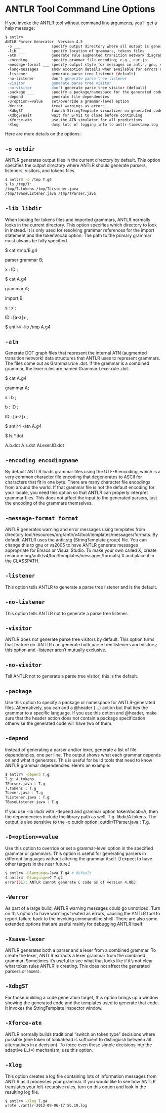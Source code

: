 # ANTLR Tool Command Line Options

If you invoke the ANTLR tool without command line arguments, you’ll get a help message:

```bash
$ antlr4
ANTLR Parser Generator  Version 4.5
 -o ___              specify output directory where all output is generated
 -lib ___            specify location of grammars, tokens files
 -atn                generate rule augmented transition network diagrams
 -encoding ___       specify grammar file encoding; e.g., euc-jp
 -message-format ___ specify output style for messages in antlr, gnu, vs2005
 -long-messages      show exception details when available for errors and warnings
 -listener           generate parse tree listener (default)
 -no-listener        don't generate parse tree listener
 -visitor            generate parse tree visitor
 -no-visitor         don't generate parse tree visitor (default)
 -package ___        specify a package/namespace for the generated code
 -depend             generate file dependencies
 -D<option>=value    set/override a grammar-level option
 -Werror             treat warnings as errors
 -XdbgST             launch StringTemplate visualizer on generated code
 -XdbgSTWait         wait for STViz to close before continuing
 -Xforce-atn         use the ATN simulator for all predictions
 -Xlog               dump lots of logging info to antlr-timestamp.log
```

Here are more details on the options:

## `-o outdir`

ANTLR generates output files in the current directory by default. This option specifies the output directory where ANTLR should generate parsers, listeners, visitors, and tokens files.
 	
```bash
$ antlr4 -o /tmp T.g4
$ ls /tmp/T*
/tmp/T.tokens /tmp/TListener.java
/tmp/TBaseListener.java /tmp/TParser.java
```

## `-lib libdir`

When looking for tokens files and imported grammars, ANTLR normally looks in the current directory. This option specifies which directory to look in instead. It is only used for resolving grammar references for the import statement and the tokenVocab option. The path to the primary grammar must always be fully specified.
 	
$ cat /tmp/B.g4
 	
parser grammar B;
 	
x : ID ;
 	
$ cat A.g4
 	
grammar A;
 	
import B;
 	
s : x ;
 	
ID : [a-z]+ ;
 	
$ antlr4 -lib /tmp A.g4

## `-atn`

Generate DOT graph files that represent the internal ATN (augmented transition network) data structures that ANTLR uses to represent grammars. The files come out as Grammar.rule .dot. If the grammar is a combined grammar, the lexer rules are named Grammar Lexer.rule .dot.
 	
$ cat A.g4
 	
grammar A;
 	
s : b ;
 	
b : ID ;
 	
ID : [a-z]+ ;
 	
$ antlr4 -atn A.g4
 	
$ ls *.dot
 	
A.b.dot A.s.dot ALexer.ID.dot

## `-encoding encodingname`

By default ANTLR loads grammar files using the UTF-8 encoding, which is a very common character file encoding that degenerates to ASCII for characters that fit in one byte. There are many character file encodings from around the world. If that grammar file is not the default encoding for your locale, you need this option so that ANTLR can properly interpret grammar files. This does not affect the input to the generated parsers, just the encoding of the grammars themselves.

## `-message-format format`

ANTLR generates warning and error messages using templates from directory tool/resources/org/antlr/v4/tool/templates/messages/formats. By default, ANTLR uses the antlr.stg (StringTemplate group) file. You can change this to gnu or vs2005 to have ANTLR generate messages appropriate for Emacs or Visual Studio. To make your own called X, create resource org/antlr/v4/tool/templates/messages/formats/ X and place it in the CLASSPATH.

## `-listener`

This option tells ANTLR to generate a parse tree listener and is the default.

## `-no-listener`

This option tells ANTLR not to generate a parse tree listener.

## `-visitor`

ANTLR does not generate parse tree visitors by default. This option turns that feature on. ANTLR can generate both parse tree listeners and visitors; this option and -listener aren’t mutually exclusive.

## `-no-visitor`

Tell ANTLR not to generate a parse tree visitor; this is the default.

## `-package`

Use this option to specify a package or namespace for ANTLR-generated files. Alternatively, you can add a @header {...} action but that ties the grammar to a specific language. If you use this option and @header, make sure that the header action does not contain a package specification otherwise the generated code will have two of them.

## `-depend`

Instead of generating a parser and/or lexer, generate a list of file dependencies, one per line. The output shows what each grammar depends on and what it generates. This is useful for build tools that need to know ANTLR grammar dependencies. Here’s an example:
 	
```bash
$ antlr4 -depend T.g	
T.g: A.tokens
TParser.java : T.g
T.tokens : T.g
TLexer.java : T.g
TListener.java : T.g
TBaseListener.java : T.g
```

If you use -lib libdir with -depend and grammar option tokenVocab=A, then the dependencies include the library path as well: T.g: libdir/A.tokens. The output is also sensitive to the -o outdir option: outdir/TParser.java : T.g.

## `-D<option>=value`

Use this option to override or set a grammar-level option in the specified grammar or grammars. This option is useful for generating parsers in different languages without altering the grammar itself. (I expect to have other targets in the near future.)
 	
```bash
$ antlr4 -Dlanguage=Java T.g4 # default
$ antlr4 -Dlanguage=C T.g4
error(31): ANTLR cannot generate C code as of version 4.0b3
```

## `-Werror`

As part of a large build, ANTLR warning messages could go unnoticed. Turn on this option to have warnings treated as errors, causing the ANTLR tool to report failure back to the invoking commandline shell.
There are also some extended options that are useful mainly for debugging ANTLR itself:

## `-Xsave-lexer`

ANTLR generates both a parser and a lexer from a combined grammar. To create the lexer, ANTLR extracts a lexer grammar from the combined grammar. Sometimes it’s useful to see what that looks like if it’s not clear what token rules ANTLR is creating. This does not affect the generated parsers or lexers.

## `-XdbgST`

For those building a code generation target, this option brings up a window showing the generated code and the templates used to generate that code. It invokes the StringTemplate inspector window.

## `-Xforce-atn`

ANTLR normally builds traditional “switch on token type” decisions where possible (one token of lookahead is sufficient to distinguish between all alternatives in a decision). To force even these simple decisions into the adaptive LL(*) mechanism, use this option.

## `-Xlog`

This option creates a log file containing lots of information messages from ANTLR as it processes your grammar. If you would like to see how ANTLR translates your left-recursive rules, turn on this option and look in the resulting log file.
 	
```bash
$ antlr4 -Xlog T.g4 	
wrote ./antlr-2012-09-06-17.56.19.log
```
